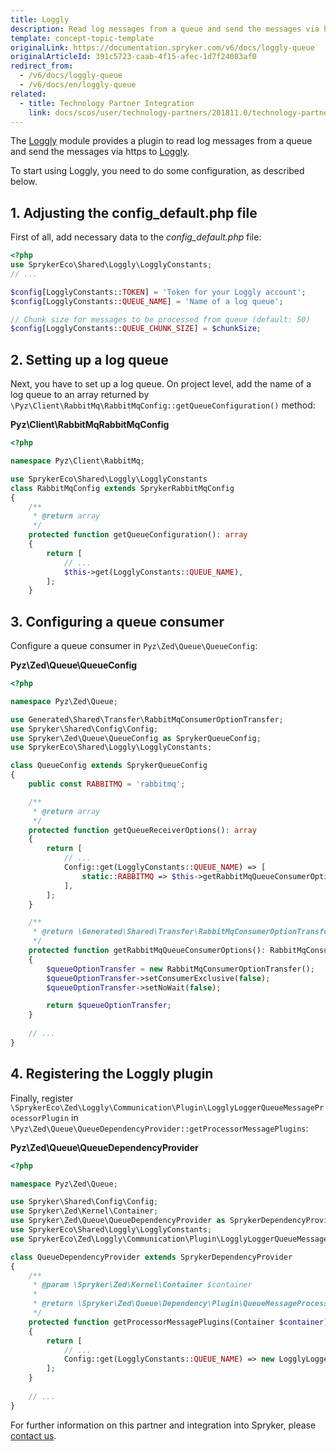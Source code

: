 ```yaml
---
title: Loggly
description: Read log messages from a queue and send the messages via https by integrating Loggly into the Spryker Commerce OS.
template: concept-topic-template
originalLink: https://documentation.spryker.com/v6/docs/loggly-queue
originalArticleId: 391c5723-caab-4f15-afec-1d7f24083af0
redirect_from:
  - /v6/docs/loggly-queue
  - /v6/docs/en/loggly-queue
related:
  - title: Technology Partner Integration
    link: docs/scos/user/technology-partners/201811.0/technology-partner-integration.html
---
```


The [Loggly](https://github.com/spryker-eco/loggly) module provides a plugin to read log messages from a queue and send the messages via https to [Loggly](https://www.loggly.com/).

To start using Loggly, you need to do some configuration, as described below.

## 1. Adjusting the config_default.php file
First of all, add necessary data to the *config_default.php* file:

```php
<?php
use SprykerEco\Shared\Loggly\LogglyConstants;
// ...

$config[LogglyConstants::TOKEN] = 'Token for your Loggly account';
$config[LogglyConstants::QUEUE_NAME] = 'Name of a log queue';

// Chunk size for messages to be processed from queue (default: 50)
$config[LogglyConstants::QUEUE_CHUNK_SIZE] = $chunkSize;

```

## 2. Setting up a log queue
Next, you have to set up a log queue. On project level, add the name of a log queue to an array returned by `\Pyz\Client\RabbitMq\RabbitMqConfig::getQueueConfiguration()` method:

**Pyz\Client\RabbitMqRabbitMqConfig**

```php
<?php

namespace Pyz\Client\RabbitMq;

use SprykerEco\Shared\Loggly\LogglyConstants
class RabbitMqConfig extends SprykerRabbitMqConfig
{
    /**
     * @return array
     */
    protected function getQueueConfiguration(): array
    {
        return [
            // ...
            $this->get(LogglyConstants::QUEUE_NAME),
        ];
    }
```

## 3. Configuring a queue consumer
Configure a queue consumer in `Pyz\Zed\Queue\QueueConfig`:

**Pyz\Zed\Queue\QueueConfig**

```php
<?php

namespace Pyz\Zed\Queue;

use Generated\Shared\Transfer\RabbitMqConsumerOptionTransfer;
use Spryker\Shared\Config\Config;
use Spryker\Zed\Queue\QueueConfig as SprykerQueueConfig;
use SprykerEco\Shared\Loggly\LogglyConstants;

class QueueConfig extends SprykerQueueConfig
{
    public const RABBITMQ = 'rabbitmq';

    /**
     * @return array
     */
    protected function getQueueReceiverOptions(): array
    {
        return [
            // ...
            Config::get(LogglyConstants::QUEUE_NAME) => [
                static::RABBITMQ => $this->getRabbitMqQueueConsumerOptions(),
            ],
        ];
    }

    /**
     * @return \Generated\Shared\Transfer\RabbitMqConsumerOptionTransfer
     */
    protected function getRabbitMqQueueConsumerOptions(): RabbitMqConsumerOptionTransfer
    {
        $queueOptionTransfer = new RabbitMqConsumerOptionTransfer();
        $queueOptionTransfer->setConsumerExclusive(false);
        $queueOptionTransfer->setNoWait(false);

        return $queueOptionTransfer;
    }
    
    // ...
}
```

## 4. Registering the Loggly plugin

Finally, register `\SprykerEco\Zed\Loggly\Communication\Plugin\LogglyLoggerQueueMessageProcessorPlugin` in  `\Pyz\Zed\Queue\QueueDependencyProvider::getProcessorMessagePlugins`:

**Pyz\Zed\Queue\QueueDependencyProvider**

```php
<?php

namespace Pyz\Zed\Queue;

use Spryker\Shared\Config\Config;
use Spryker\Zed\Kernel\Container;
use Spryker\Zed\Queue\QueueDependencyProvider as SprykerDependencyProvider;
use SprykerEco\Shared\Loggly\LogglyConstants;
use SprykerEco\Zed\Loggly\Communication\Plugin\LogglyLoggerQueueMessageProcessorPlugin;

class QueueDependencyProvider extends SprykerDependencyProvider
{
    /**
     * @param \Spryker\Zed\Kernel\Container $container
     *
     * @return \Spryker\Zed\Queue\Dependency\Plugin\QueueMessageProcessorPluginInterface[]
     */
    protected function getProcessorMessagePlugins(Container $container)
    {
        return [
            // ...
            Config::get(LogglyConstants::QUEUE_NAME) => new LogglyLoggerQueueMessageProcessorPlugin(),
        ];
    }
    
    // ...
}
```

For further information on this partner and integration into Spryker, please [contact us](https://spryker.force.com/support/s/).


